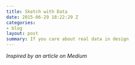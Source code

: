 ```yaml
---
title: Sketch with Data
date: 2015-06-29 18:22:29 Z
categories:
- blog
layout: post
summary: If you care about real data in design
---
```


<em>Inspired by an article on Medium</em>


